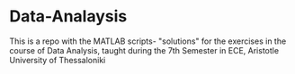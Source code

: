 # Data-Analaysis
This is a repo with the MATLAB scripts- "solutions" for the exercises in the course of Data Analysis, taught during the 7th Semester in ECE, Aristotle University of Thessaloniki
